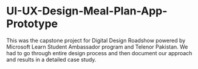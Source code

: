 # UI-UX-Design-Meal-Plan-App-Prototype
This was the capstone project for Digital Design Roadshow powered by Microsoft Learn Student Ambassador program and Telenor Pakistan. We had to go through entire design process and then document our approach and results in a detailed case study. 
